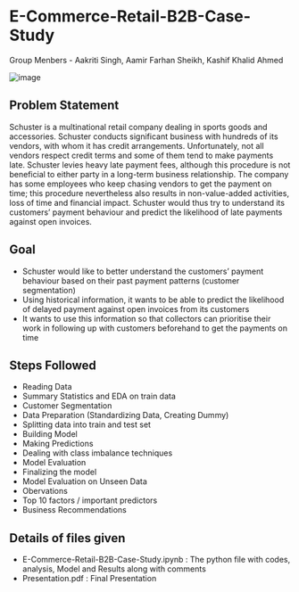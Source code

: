# E-Commerce-Retail-B2B-Case-Study
Group Menbers - Aakriti Singh, Aamir Farhan Sheikh, Kashif Khalid Ahmed

![image](https://t3.ftcdn.net/jpg/01/42/89/00/360_F_142890047_rugFkPJDdSxDQQAvUDDj1v8JPTgttxQa.jpg)

## Problem Statement

Schuster is a multinational retail company dealing in sports goods and accessories. Schuster conducts significant business with hundreds of its vendors, with whom it has credit arrangements. Unfortunately, not all vendors respect credit terms and some of them tend to make payments late. Schuster levies heavy late payment fees, although this procedure is not beneficial to either party in a long-term business relationship. The company has some employees who keep chasing vendors to get the payment on time; this procedure nevertheless also results in non-value-added activities, loss of time and financial impact. Schuster would thus try to understand its customers’ payment behaviour and predict the likelihood of late payments against open invoices.

## Goal
- Schuster would like to better understand the customers’ payment behaviour based on their past payment patterns (customer segmentation)
- Using historical information, it wants to be able to predict the likelihood of delayed payment against open invoices from its customers
- It wants to use this information so that collectors can prioritise their work in following up with customers beforehand to get the payments on time

## Steps Followed
- Reading Data
- Summary Statistics and EDA on train data
- Customer Segmentation
- Data Preparation (Standardizing Data, Creating Dummy)
- Splitting data into train and test set
- Building Model
- Making Predictions
- Dealing with class imbalance techniques
- Model Evaluation
- Finalizing the model 
- Model Evaluation on Unseen Data
- Obervations
-   Top 10 factors / important predictors
-   Business Recommendations

## Details of files given
- E-Commerce-Retail-B2B-Case-Study.ipynb : The python file with codes, analysis, Model and Results along with comments
- Presentation.pdf : Final Presentation
